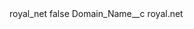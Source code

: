 <?xml version="1.0" encoding="UTF-8"?>
<CustomMetadata xmlns="http://soap.sforce.com/2006/04/metadata" xmlns:xsi="http://www.w3.org/2001/XMLSchema-instance" xmlns:xsd="http://www.w3.org/2001/XMLSchema">
    <label>royal_net</label>
    <protected>false</protected>
    <values>
        <field>Domain_Name__c</field>
        <value xsi:type="xsd:string">royal.net</value>
    </values>
</CustomMetadata>
